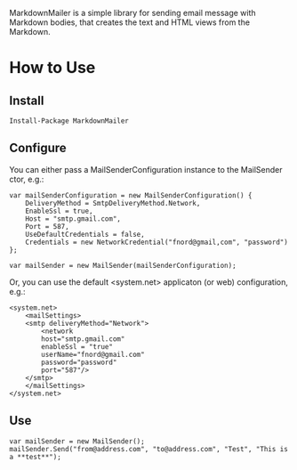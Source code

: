 MarkdownMailer is a simple library for sending email message with Markdown bodies, that creates the text and HTML views from the Markdown.

# How to Use

## Install

    Install-Package MarkdownMailer

## Configure

You can either pass a MailSenderConfiguration instance to the MailSender ctor, e.g.:

```
var mailSenderConfiguration = new MailSenderConfiguration() {
    DeliveryMethod = SmtpDeliveryMethod.Network,
    EnableSsl = true,
    Host = "smtp.gmail.com",
    Port = 587,
    UseDefaultCredentials = false,
    Credentials = new NetworkCredential("fnord@gmail,com", "password")
};

var mailSender = new MailSender(mailSenderConfiguration);
```
Or, you can use the default <system.net> applicaton (or web) configuration, e.g.:

```
<system.net>
    <mailSettings>
    <smtp deliveryMethod="Network">
        <network 
		host="smtp.gmail.com" 
		enableSsl = "true" 
        userName="fnord@gmail.com" 
        password="password" 
		port="587"/>
    </smtp>
    </mailSettings>
</system.net>
```
## Use

```
var mailSender = new MailSender();
mailSender.Send("from@address.com", "to@address.com", "Test", "This is a **test**");
```
